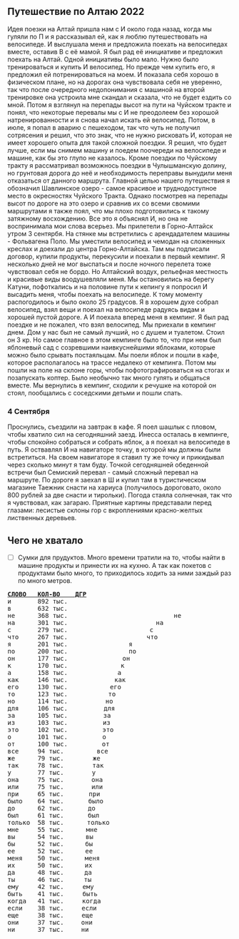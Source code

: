 ## Путешествие по Алтаю 2022
Идея поезки на Алтай пришла нам с И около года назад, когда мы гуляли по П и я рассказывал ей, как я люблю
путешествовать на велосипеде. И выслушала меня и предложила поехать на велосипедах вместе, оставив В с её мамой. Я был рад её
инициативе и предложил поехать на Алтай.
Одной инициативы было мало. Нужно было тренироваться и купить И велосипед. Но прежде чем купить его, я предложил ей
потренироваться на моем. И показала себя хорошо в физическом плане, но на дорогах она чувствовала себя не уверенно, так что после
очередного недопонимания с машиной на второй тренировке она устроила мне скандал и сказала, что не будет ездить со мной. Потом я
взглянул на перепады высот на пути на Чуйском тракте и понял, что некоторые перевалы мы с И не преодолеем без хорошой
натренированности и я снова начал искать ей велосипед. Потом, в июле, я попал в аварию  с пешеходом, так что чуть не получил
сотрясения и решил, что это знак, что не нужно рисковать И, которая не имеет хорошего опыта для такой сложной поездки.
Я решил, что будет лучше, если мы снимем машину и поедем поочереди на велосипеде и машине, как бы это глупо не казалось.
Кроме поездки по Чуйскому тракту я рассматривал возможнось поездки в Чулышманскую долину, но грунтовая дорога до неё и необходимость
переправы вынудили меня отказаться от данного маршрута.
Главной целью нашего путешествия я обозначил Шавлинское озеро - самое красивое и труднодоступное место в окресностях Чуйского Тракта.
Однако посмотрев на перепады высот по дороге на это озеро и сравнив их со всеми свомими маршрутами я также поял, что мы плохо 
подготовились к такому затяжному восхождению. Все это я объяснял И, но она не воспринимала мои слова всерьез.
Мы прилетели в Горно-Алтайск утром 3 сентярбя. На стянке мы встретились с арендадателем машины - Фольвагена Поло. Мы уместили велосипед и чемодан
на сложенных креслах и доехали до центра Горно-Алтайска. Там мы подписали договор, купили продукты, перекусили и поехали в первый кемпинг.
Я несколько дней не мог выспаться и после ночного перелета тоже чувствовал себя не бордо. Но Алтайский воздух, рельефная местность и 
красивые виды воодушевляли меня. Мы остановились на берегу Катуни, пофоткались и на половине пути к кепингу я попросил И высадить 
меня, чтобы поехать на велосипеде. К тому моменту распогодилось и было около 25 градусов. Я в хорошем духе собрал велосипед, взял 
вещи и поехал на велосипеде радуясь видам и хорошей пустой дороге. А И поехала вперед меня в кемпинг. Я был рад поездке и не 
пожалел, что взял велосипед. 
Мы приехали в кемпинг днем. Дом у нас был не самый лучший, но с душем и туалетом. Стоил он 3 кр. Но самое главное в этом кемпинге 
было то, что при нем был яблоневый сад с созревшими наивкуснейшими яблоками, которые можно было срывать постаяльцам. Мы поели яблок и 
пошли в кафе, которое располагалось на трассе недалеко от кемпинга. Потом мы пошли на поле на склоне горы, чтобы пофотографироваться 
на стогах и позапускать коптер. Было необычно так много гулять и общаться вместе. Мы вернулись в кемпинг, сходили к речушке на 
которой он стоял, пообщались с соседскими детьми и пошли спать.
### 4 Сентября
Проснулись, съездили на завтрак в кафе. Я поел шашлык с пловом, чтобы хватило сил на сегодняшний заезд. Инесса осталась в кемпинге, 
чтобы спокойно собраться и собрать яблок, а я поехал на велосипеде в путь. Я оствавлял И на навигаторе точку, в которой мы 
должны были встретиться. На своем навигаторе я ставил ту же точку и прикидывал через сколько минут я там буду. Точкой сегодняшней 
обеденной встречи был Семиский перевал - самый сложный перевал на маршруте. По дороге я заехал в Ш и купил там в туристическом 
магазине Таежник снасти на хариуса (получилось дороговато, около 800 рублей за две снасти и тирольки). Погода стаяла солнечная, так 
что я чувствовал, как загараю. Приятные картины представали перед глазами: лесистые склоны гор с вкроплениями красно-желтых 
лиственных деревьев.  

## Чего не хватало
-[ ] Сумки для прудуктов. Много времени тратили на то, чтобы найти в машине продукты и принести их на кухню. А так как покетов с 
продуктами было много, то приходилось ходить за ними заждый раз по много метров.

<pre>
<b><u>СЛОВО   КОЛ-ВО    ДГР</u></b>
и       892 тыс. <img src=http://www.norvig.com/o.jpg  height=12 width=535> и
в       632 тыс. <img src=http://www.norvig.com/o.jpg  height=12 width=379> в
не      368 тыс. <img src=http://www.norvig.com/o.jpg  height=12 width=221> не
на      301 тыс. <img src=http://www.norvig.com/o.jpg  height=12 width=181> на
с       279 тыс. <img src=http://www.norvig.com/o.jpg  height=12 width=167> с
что     267 тыс. <img src=http://www.norvig.com/o.jpg  height=12 width=160> что
я       201 тыс. <img src=http://www.norvig.com/o.jpg  height=12 width=120> я
по      200 тыс. <img src=http://www.norvig.com/o.jpg  height=12 width=120> по
он      177 тыс. <img src=http://www.norvig.com/o.jpg  height=12 width=106> он
к       170 тыс. <img src=http://www.norvig.com/o.jpg  height=12 width=102> к
а       158 тыс. <img src=http://www.norvig.com/o.jpg  height=12 width=95> а
как     146 тыс. <img src=http://www.norvig.com/o.jpg  height=12 width=88> как
его     130 тыс. <img src=http://www.norvig.com/o.jpg  height=12 width=78> его
то      123 тыс. <img src=http://www.norvig.com/o.jpg  height=12 width=74> то
но      114 тыс. <img src=http://www.norvig.com/o.jpg  height=12 width=68> но
для     106 тыс. <img src=http://www.norvig.com/o.jpg  height=12 width=64> для
за      105 тыс. <img src=http://www.norvig.com/o.jpg  height=12 width=63> за
из      103 тыс. <img src=http://www.norvig.com/o.jpg  height=12 width=62> из
это     102 тыс. <img src=http://www.norvig.com/o.jpg  height=12 width=61> это
о       101 тыс. <img src=http://www.norvig.com/o.jpg  height=12 width=61> о
от      100 тыс. <img src=http://www.norvig.com/o.jpg  height=12 width=60> от
все     94 тыс. <img src=http://www.norvig.com/o.jpg  height=12 width=57> все
же      79 тыс. <img src=http://www.norvig.com/o.jpg  height=12 width=48> же
так     78 тыс. <img src=http://www.norvig.com/o.jpg  height=12 width=47> так
у       77 тыс. <img src=http://www.norvig.com/o.jpg  height=12 width=46> у
она     75 тыс. <img src=http://www.norvig.com/o.jpg  height=12 width=45> она
или     75 тыс. <img src=http://www.norvig.com/o.jpg  height=12 width=45> или
при     65 тыс. <img src=http://www.norvig.com/o.jpg  height=12 width=39> при
было    64 тыс. <img src=http://www.norvig.com/o.jpg  height=12 width=38> было
до      62 тыс. <img src=http://www.norvig.com/o.jpg  height=12 width=37> до
был     61 тыс. <img src=http://www.norvig.com/o.jpg  height=12 width=37> был
только  58 тыс. <img src=http://www.norvig.com/o.jpg  height=12 width=35> только
мне     55 тыс. <img src=http://www.norvig.com/o.jpg  height=12 width=33> мне
вы      54 тыс. <img src=http://www.norvig.com/o.jpg  height=12 width=32> вы
бы      52 тыс. <img src=http://www.norvig.com/o.jpg  height=12 width=31> бы
ее      52 тыс. <img src=http://www.norvig.com/o.jpg  height=12 width=31> ее
меня    50 тыс. <img src=http://www.norvig.com/o.jpg  height=12 width=30> меня
их      50 тыс. <img src=http://www.norvig.com/o.jpg  height=12 width=30> их
да      48 тыс. <img src=http://www.norvig.com/o.jpg  height=12 width=29> да
ты      46 тыс. <img src=http://www.norvig.com/o.jpg  height=12 width=28> ты
ему     42 тыс. <img src=http://www.norvig.com/o.jpg  height=12 width=25> ему
быть    41 тыс. <img src=http://www.norvig.com/o.jpg  height=12 width=25> быть
когда   41 тыс. <img src=http://www.norvig.com/o.jpg  height=12 width=24> когда
если    38 тыс. <img src=http://www.norvig.com/o.jpg  height=12 width=23> если
еще     38 тыс. <img src=http://www.norvig.com/o.jpg  height=12 width=23> еще
они     37 тыс. <img src=http://www.norvig.com/o.jpg  height=12 width=22> они
ни      37 тыс. <img src=http://www.norvig.com/o.jpg  height=12 width=22> ни
</pre>
